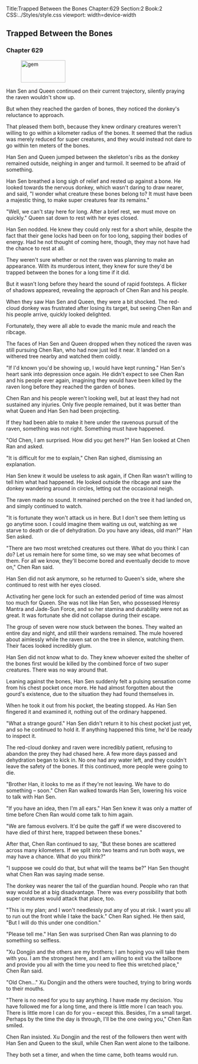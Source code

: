 Title:Trapped Between the Bones 
Chapter:629 
Section:2 
Book:2 
CSS:../Styles/style.css 
viewport: width=device-width
  
## Trapped Between the Bones
### Chapter 629
  
<figure>
	<img src="../Images/gem.gif" alt="gem" id="gem" width="120" height="60" />
</figure>
  

  
Han Sen and Queen continued on their current trajectory, silently praying the raven wouldn't show up.

But when they reached the garden of bones, they noticed the donkey's reluctance to approach.

That pleased them both, because they knew ordinary creatures weren't willing to go within a kilometer radius of the bones. It seemed that the radius was merely reduced for super creatures, and they would instead not dare to go within ten meters of the bones.

Han Sen and Queen jumped between the skeleton's ribs as the donkey remained outside, neighing in anger and turmoil. It seemed to be afraid of something.

Han Sen breathed a long sigh of relief and rested up against a bone. He looked towards the nervous donkey, which wasn't daring to draw nearer, and said, "I wonder what creature these bones belong to? It must have been a majestic thing, to make super creatures fear its remains."

"Well, we can't stay here for long. After a brief rest, we must move on quickly." Queen sat down to rest with her eyes closed.

Han Sen nodded. He knew they could only rest for a short while, despite the fact that their gene locks had been on for too long, sapping their bodies of energy. Had he not thought of coming here, though, they may not have had the chance to rest at all.

They weren't sure whether or not the raven was planning to make an appearance. With its murderous intent, they knew for sure they'd be trapped between the bones for a long time if it did.

But it wasn't long before they heard the sound of rapid footsteps. A flicker of shadows appeared, revealing the approach of Chen Ran and his people.

When they saw Han Sen and Queen, they were a bit shocked. The red-cloud donkey was frustrated after losing its target, but seeing Chen Ran and his people arrive, quickly looked delighted.

Fortunately, they were all able to evade the manic mule and reach the ribcage.

The faces of Han Sen and Queen dropped when they noticed the raven was still pursuing Chen Ran, who had now just led it near. It landed on a withered tree nearby and watched them coldly.

"If I'd known you'd be showing up, I would have kept running." Han Sen's heart sank into depression once again. He didn't expect to see Chen Ran and his people ever again, imagining they would have been killed by the raven long before they reached the garden of bones.

Chen Ran and his people weren't looking well, but at least they had not sustained any injuries. Only five people remained, but it was better than what Queen and Han Sen had been projecting.

If they had been able to make it here under the ravenous pursuit of the raven, something was not right. Something must have happened.

"Old Chen, I am surprised. How did you get here?" Han Sen looked at Chen Ran and asked.

"It is difficult for me to explain," Chen Ran sighed, dismissing an explanation.

Han Sen knew it would be useless to ask again, if Chen Ran wasn't willing to tell him what had happened. He looked outside the ribcage and saw the donkey wandering around in circles, letting out the occasional neigh.

The raven made no sound. It remained perched on the tree it had landed on, and simply continued to watch.

"It is fortunate they won't attack us in here. But I don't see them letting us go anytime soon. I could imagine them waiting us out, watching as we starve to death or die of dehydration. Do you have any ideas, old man?" Han Sen asked.

"There are two most wretched creatures out there. What do you think I can do? Let us remain here for some time, so we may see what becomes of them. For all we know, they'll become bored and eventually decide to move on," Chen Ran said.

Han Sen did not ask anymore, so he returned to Queen's side, where she continued to rest with her eyes closed.

Activating her gene lock for such an extended period of time was almost too much for Queen. She was not like Han Sen, who possessed Heresy Mantra and Jade-Sun Force, and so her stamina and durability were not as great. It was fortunate she did not collapse during their escape.

The group of seven were now stuck between the bones. They waited an entire day and night, and still their wardens remained. The mule hovered about aimlessly while the raven sat on the tree in silence, watching them. Their faces looked incredibly glum.

Han Sen did not know what to do. They knew whoever exited the shelter of the bones first would be killed by the combined force of two super creatures. There was no way around that.

Leaning against the bones, Han Sen suddenly felt a pulsing sensation come from his chest pocket once more. He had almost forgotten about the gourd's existence, due to the situation they had found themselves in.

When he took it out from his pocket, the beating stopped. As Han Sen fingered it and examined it, nothing out of the ordinary happened.

"What a strange gourd." Han Sen didn't return it to his chest pocket just yet, and so he continued to hold it. If anything happened this time, he'd be ready to inspect it.

The red-cloud donkey and raven were incredibly patient, refusing to abandon the prey they had chased here. A few more days passed and dehydration began to kick in. No one had any water left, and they couldn't leave the safety of the bones. If this continued, more people were going to die.

"Brother Han, it looks to me as if they're not leaving. We have to do something – soon." Chen Ran walked towards Han Sen, lowering his voice to talk with Han Sen.

"If you have an idea, then I'm all ears." Han Sen knew it was only a matter of time before Chen Ran would come talk to him again.

"We are famous evolvers. It'd be quite the gaff if we were discovered to have died of thirst here, trapped between these bones."

After that, Chen Ran continued to say, "But these bones are scattered across many kilometers. If we split into two teams and run both ways, we may have a chance. What do you think?"

"I suppose we could do that, but what will the teams be?" Han Sen thought what Chen Ran was saying made sense.

The donkey was nearer the tail of the guardian hound. People who ran that way would be at a big disadvantage. There was every possibility that both super creatures would attack that place, too.

"This is my plan; and I won't needlessly put any of you at risk. I want you all to run out the front while I take the back." Chen Ran sighed. He then said, "But I will do this under one condition."

"Please tell me." Han Sen was surprised Chen Ran was planning to do something so selfless.

"Xu Dongjin and the others are my brothers; I am hoping you will take them with you. I am the strongest here, and I am willing to exit via the tailbone and provide you all with the time you need to flee this wretched place," Chen Ran said.

"Old Chen..." Xu Dongjin and the others were touched, trying to bring words to their mouths.

"There is no need for you to say anything. I have made my decision. You have followed me for a long time, and there is little more I can teach you. There is little more I can do for you – except this. Besides, I'm a small target. Perhaps by the time the day is through, I'll be the one owing you," Chen Ran smiled.

Chen Ran insisted. Xu Dongjin and the rest of the followers then went with Han Sen and Queen to the skull, while Chen Ran went alone to the tailbone.

They both set a timer, and when the time came, both teams would run.